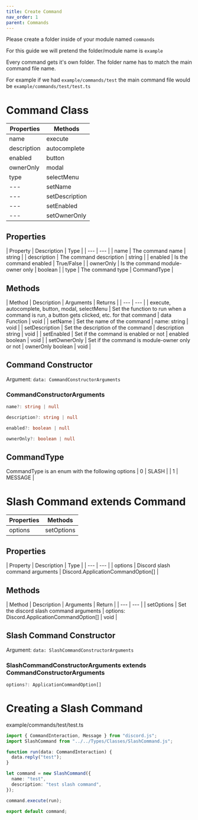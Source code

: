 ```yaml
---
title: Create Command
nav_order: 1
parent: Commands
---
```


Please create a folder inside of your module named `commands`

For this guide we will pretend the folder/module name is `example`

Every command gets it's own folder. The folder name has to match the main command file name. 

For example if we had `example/commands/test` the main command file would be `example/commands/test/test.ts`

# Command Class
| Properties | Methods |
| ---------- | ------- |
| name | execute |
| description | autocomplete |
| enabled | button |
| ownerOnly | modal |
| type | selectMenu |
| --- | setName |
| --- | setDescription |
| --- | setEnabled | 
| --- | setOwnerOnly | 

## Properties

| Property | Description | Type |
| --- | --- |
| name | The command name | string | 
| description | The command description | string |
| enabled | Is the command enabled | True/False |
| ownerOnly | Is the command module-owner only | boolean |
| type | The command type | CommandType |

## Methods
| Method | Description | Arguments | Returns |
| --- | --- |
| execute, autocomplete, button, modal, selectMenu | Set the function to run when a command is run, a button gets clicked, etc. for that command | data Function | void |
| setName | Set the name of the command | name: string | void |
| setDescription | Set the description of the command | description string | void |
| setEnabled | Set if the command is enabled or not | enabled boolean | void |
| setOwnerOnly | Set if the command is module-owner only or not | ownerOnly boolean | void |

## Command Constructor
Argument: `data: CommandConstructorArguments`

### CommandConstructorArguments
```ts
name?: string | null

description?: string | null

enabled?: boolean | null

ownerOnly?: boolean | null
```

## CommandType
CommandType is an enum with the following options
| 0 | SLASH |
| 1 | MESSAGE |

# Slash Command extends Command
| Properties | Methods |
| --- | --- |
| options | setOptions |

## Properties
| Property | Description | Type |
| --- | --- |
| options | Discord slash command arguments | Discord.ApplicationCommandOption[] |

## Methods
| Method | Description | Arguments | Return |
| --- | --- |
| setOptions | Set the discord slash command arguments | options: Discord.ApplicationCommandOption[] | void |

## Slash Command Constructor
Argument: `data: SlashCommandConstructorArguments`

### SlashCommandConstructorArguments extends CommandConstructorArguments
```ts
options?: ApplicationCommandOption[]
```

# Creating a Slash Command

example/commands/test/test.ts
```ts
import { CommandInteraction, Message } from "discord.js";
import SlashCommand from "../../Types/Classes/SlashCommand.js";

function run(data: CommandInteraction) {
  data.reply("test");
}

let command = new SlashCommand({
  name: "test",
  description: "test slash command",
});

command.execute(run);

export default command;
```